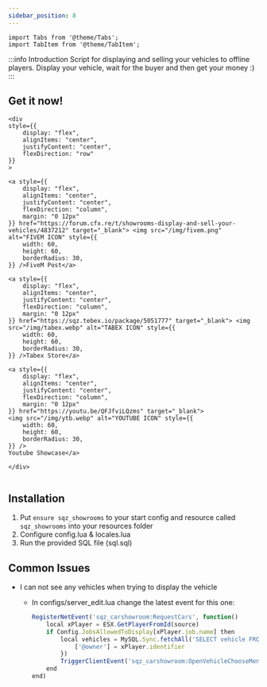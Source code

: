 ```yaml
---
sidebar_position: 8
---
```


```mdx-code-block
import Tabs from '@theme/Tabs';
import TabItem from '@theme/TabItem';

```

:::info Introduction
Script for displaying and selling your vehicles to offline players. Display your vehicle, wait for the buyer and then get your money :)
:::

## Get it now!

```mdx-code-block
<div
style={{
    display: "flex",
    alignItems: "center",
    justifyContent: "center",
    flexDirection: "row"
}}
>

<a style={{
    display: "flex",
    alignItems: "center",
    justifyContent: "center",
    flexDirection: "column",
    margin: "0 12px"
}} href="https://forum.cfx.re/t/showrooms-display-and-sell-your-vehicles/4837212" target="_blank"> <img src="/img/fivem.png" alt="FIVEM ICON" style={{
    width: 60,
    height: 60,
    borderRadius: 30,
}} />FiveM Post</a>

<a style={{
    display: "flex",
    alignItems: "center",
    justifyContent: "center",
    flexDirection: "column",
    margin: "0 12px"
}} href="https://sqz.tebex.io/package/5051777" target="_blank"> <img src="/img/tabex.webp" alt="TABEX ICON" style={{
    width: 60,
    height: 60,
    borderRadius: 30,
}} />Tabex Store</a>

<a style={{
    display: "flex",
    alignItems: "center",
    justifyContent: "center",
    flexDirection: "column",
    margin: "0 12px"
}} href="https://youtu.be/QFJfviLQzms" target="_blank">
<img src="/img/ytb.webp" alt="YOUTUBE ICON" style={{
    width: 60,
    height: 60,
    borderRadius: 30,
}} />
Youtube Showcase</a>

</div>


```

## Installation

1. Put `ensure sqz_showrooms` to your start config and resource called `sqz_showrooms` into your resources folder
2. Configure config.lua & locales.lua
3. Run the provided SQL file (sql.sql)

## Common Issues

- I can not see any vehicles when trying to display the vehicle

  - In configs/server_edit.lua change the latest event for this one:

    ```js
    RegisterNetEvent('sqz_carshowroom:RequestCars', function()
        local xPlayer = ESX.GetPlayerFromId(source)
        if Config.JobsAllowedToDisplay[xPlayer.job.name] then
            local vehicles = MySQL.Sync.fetchAll('SELECT vehicle FROM owned_vehicles WHERE owner = @owner AND stored = 1', {
                ['@owner'] = xPlayer.identifier
            })
            TriggerClientEvent('sqz_carshowroom:OpenVehicleChooseMenu', xPlayer.source, vehicles)
        end
    end)
    ```
